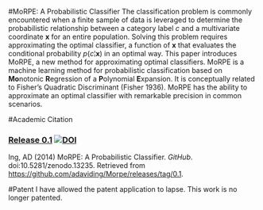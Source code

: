 #MoRPE:  A Probabilistic Classifier
The classification problem is commonly encountered when a finite sample of data is leveraged to determine the probabilistic relationship between a category label  *c*  and a multivariate coordinate  **x**   for an entire population.  Solving this problem requires approximating the optimal classifier, a function of  **x**   that evaluates the conditional probability  *p*(*c*¦**x**)  in an optimal way.  This paper introduces MoRPE, a new method for approximating optimal classifiers.  MoRPE is a machine learning method for probabilistic classification based on **Mo**notonic **R**egression of a **P**olynomial **E**xpansion.  It is conceptually related to Fisher’s Quadratic Discriminant (Fisher 1936).  MoRPE has the ability to approximate an optimal classifier with remarkable precision in common scenarios.

#Academic Citation
### [Release 0.1](https://github.com/adaviding/Morpe/releases/tag/0.1) [![DOI](https://zenodo.org/badge/doi/10.5281/zenodo.13235.svg)](http://dx.doi.org/10.5281/zenodo.13235)

Ing, AD (2014) MoRPE:  A Probabilistic Classifier.  *GitHub*.  doi:10.5281/zenodo.13235.  Retrieved from https://github.com/adaviding/Morpe/releases/tag/0.1.

#Patent
I have allowed the patent application to lapse.  This work is no longer patented.
